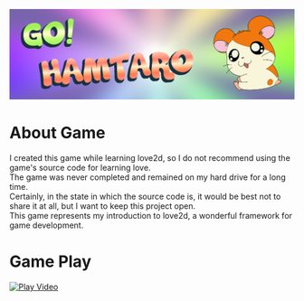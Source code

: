 ![Screenshot](https://raw.githubusercontent.com/uriid1/scrfmp/main/go-hamtaro/header.png)

# About Game
I created this game while learning love2d, so I do not recommend using the game's source code for learning love. </br>
The game was never completed and remained on my hard drive for a long time. </br>
Certainly, in the state in which the source code is, it would be best not to share it at all, but I want to keep this project open. </br>
This game represents my introduction to love2d, a wonderful framework for game development.

# Game Play
[![Play Video](https://img.youtube.com/vi/VzZcazPk9IE/0.jpg)](https://www.youtube.com/watch?v=VzZcazPk9IE)